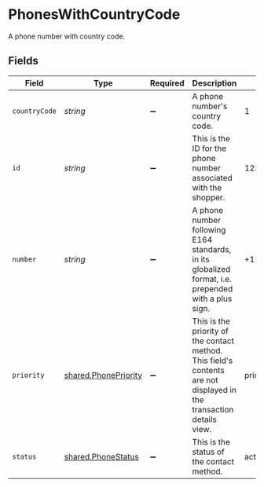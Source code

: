 # PhonesWithCountryCode

A phone number with country code.


## Fields

| Field                                                                                                                | Type                                                                                                                 | Required                                                                                                             | Description                                                                                                          | Example                                                                                                              |
| -------------------------------------------------------------------------------------------------------------------- | -------------------------------------------------------------------------------------------------------------------- | -------------------------------------------------------------------------------------------------------------------- | -------------------------------------------------------------------------------------------------------------------- | -------------------------------------------------------------------------------------------------------------------- |
| `countryCode`                                                                                                        | *string*                                                                                                             | :heavy_minus_sign:                                                                                                   | A phone number's country code.                                                                                       | 1                                                                                                                    |
| `id`                                                                                                                 | *string*                                                                                                             | :heavy_minus_sign:                                                                                                   | This is the ID for the phone number associated with the shopper.                                                     | 123                                                                                                                  |
| `number`                                                                                                             | *string*                                                                                                             | :heavy_minus_sign:                                                                                                   | A phone number following E164 standards, in its globalized format, i.e. prepended with a plus sign.                  | +12125550199                                                                                                         |
| `priority`                                                                                                           | [shared.PhonePriority](../../models/shared/phonepriority.md)                                                         | :heavy_minus_sign:                                                                                                   | This is the priority of the contact method. This field's contents are not displayed in the transaction details view. | primary                                                                                                              |
| `status`                                                                                                             | [shared.PhoneStatus](../../models/shared/phonestatus.md)                                                             | :heavy_minus_sign:                                                                                                   | This is the status of the contact method.                                                                            | active                                                                                                               |